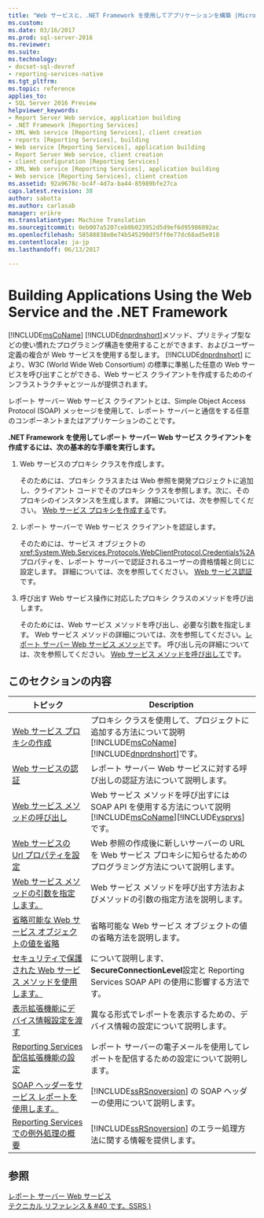 ```yaml
---
title: "Web サービスと、.NET Framework を使用してアプリケーションを構築 |Microsoft ドキュメント"
ms.custom: 
ms.date: 03/16/2017
ms.prod: sql-server-2016
ms.reviewer: 
ms.suite: 
ms.technology:
- docset-sql-devref
- reporting-services-native
ms.tgt_pltfrm: 
ms.topic: reference
applies_to:
- SQL Server 2016 Preview
helpviewer_keywords:
- Report Server Web service, application building
- .NET Framework [Reporting Services]
- XML Web service [Reporting Services], client creation
- reports [Reporting Services], building
- Web service [Reporting Services], application building
- Report Server Web service, client creation
- client configuration [Reporting Services]
- XML Web service [Reporting Services], application building
- Web service [Reporting Services], client creation
ms.assetid: 92a9678c-bc4f-4d7a-ba44-85989bfe27ca
caps.latest.revision: 38
author: sabotta
ms.author: carlasab
manager: erikre
ms.translationtype: Machine Translation
ms.sourcegitcommit: 0eb007a5207ceb0b023952d5d9ef6d95986092ac
ms.openlocfilehash: 58588838e0e74b545290df5ff0e77dc68ad5e918
ms.contentlocale: ja-jp
ms.lasthandoff: 06/13/2017

---
```

# <a name="building-applications-using-the-web-service-and-the-net-framework"></a>Building Applications Using the Web Service and the .NET Framework
  [!INCLUDE[msCoName](../../../includes/msconame-md.md)] [!INCLUDE[dnprdnshort](../../../includes/dnprdnshort-md.md)]メソッド、プリミティブ型などの使い慣れたプログラミング構造を使用することができます、およびユーザー定義の複合が Web サービスを使用する型します。 [!INCLUDE[dnprdnshort](../../../includes/dnprdnshort-md.md)] により、W3C (World Wide Web Consortium) の標準に準拠した任意の Web サービスを呼び出すことができる、Web サービス クライアントを作成するためのインフラストラクチャとツールが提供されます。  
  
 レポート サーバー Web サービス クライアントとは、Simple Object Access Protocol (SOAP) メッセージを使用して、レポート サーバーと通信をする任意のコンポーネントまたはアプリケーションのことです。  
  
 **.NET Framework を使用してレポート サーバー Web サービス クライアントを作成するには、次の基本的な手順を実行します。**  
  
1.  Web サービスのプロキシ クラスを作成します。  
  
     そのためには、プロキシ クラスまたは Web 参照を開発プロジェクトに追加し、クライアント コードでそのプロキシ クラスを参照します。次に、そのプロキシのインスタンスを生成します。 詳細については、次を参照してください。 [Web サービス プロキシを作成する](../../../reporting-services/report-server-web-service/net-framework/creating-the-web-service-proxy.md)です。  
  
2.  レポート サーバーで Web サービス クライアントを認証します。  
  
     そのためには、サービス オブジェクトの <xref:System.Web.Services.Protocols.WebClientProtocol.Credentials%2A> プロパティを、レポート サーバーで認証されるユーザーの資格情報と同じに設定します。 詳細については、次を参照してください。 [Web サービス認証](../../../reporting-services/report-server-web-service/net-framework/web-service-authentication.md)です。  
  
3.  呼び出す Web サービス操作に対応したプロキシ クラスのメソッドを呼び出します。  
  
     そのためには、Web サービス メソッドを呼び出し、必要な引数を指定します。 Web サービス メソッドの詳細については、次を参照してください。[レポート サーバー Web サービス メソッド](../../../reporting-services/report-server-web-service/methods/report-server-web-service-methods.md)です。 呼び出し元の詳細については、次を参照してください。 [Web サービス メソッドを呼び出して](../../../reporting-services/report-server-web-service/net-framework/calling-web-service-methods.md)です。  
  
## <a name="in-this-section"></a>このセクションの内容  
  
|トピック|Description|  
|-----------|-----------------|  
|[Web サービス プロキシの作成](../../../reporting-services/report-server-web-service/net-framework/creating-the-web-service-proxy.md)|プロキシ クラスを使用して、プロジェクトに追加する方法について説明[!INCLUDE[msCoName](../../../includes/msconame-md.md)][!INCLUDE[dnprdnshort](../../../includes/dnprdnshort-md.md)]です。|  
|[Web サービスの認証](../../../reporting-services/report-server-web-service/net-framework/web-service-authentication.md)|レポート サーバー Web サービスに対する呼び出しの認証方法について説明します。|  
|[Web サービス メソッドの呼び出し](../../../reporting-services/report-server-web-service/net-framework/calling-web-service-methods.md)|Web サービス メソッドを呼び出すには SOAP API を使用する方法について説明[!INCLUDE[msCoName](../../../includes/msconame-md.md)][!INCLUDE[vsprvs](../../../includes/vsprvs-md.md)]です。|  
|[Web サービスの Url プロパティを設定](../../../reporting-services/report-server-web-service/net-framework/setting-the-url-property-of-the-web-service.md)|Web 参照の作成後に新しいサーバーの URL を Web サービス プロキシに知らせるためのプログラミング方法について説明します。|  
|[Web サービス メソッドの引数を指定します。](../../../reporting-services/report-server-web-service/net-framework/supplying-web-service-method-arguments.md)|Web サービス メソッドを呼び出す方法およびメソッドの引数の指定方法を説明します。|  
|[省略可能な Web サービス オブジェクトの値を省略](../../../reporting-services/report-server-web-service/net-framework/omitting-values-for-optional-web-service-objects.md)|省略可能な Web サービス オブジェクトの値の省略方法を説明します。|  
|[セキュリティで保護された Web サービス メソッドを使用します。](../../../reporting-services/report-server-web-service/net-framework/using-secure-web-service-methods.md)|について説明します、 **SecureConnectionLevel**設定と Reporting Services SOAP API の使用に影響する方法です。|  
|[表示拡張機能にデバイス情報設定を渡す](../../../reporting-services/report-server-web-service/net-framework/passing-device-information-settings-to-rendering-extensions.md)|異なる形式でレポートを表示するための、デバイス情報の設定について説明します。|  
|[Reporting Services 配信拡張機能の設定](../../../reporting-services/report-server-web-service/net-framework/reporting-services-delivery-extension-settings.md)|レポート サーバーの電子メールを使用してレポートを配信するための設定について説明します。|  
|[SOAP ヘッダーをサービス レポートを使用します。](../../../reporting-services/report-server-web-service-net-framework-soap-headers/using-reporting-services-soap-headers.md)|[!INCLUDE[ssRSnoversion](../../../includes/ssrsnoversion-md.md)] の SOAP ヘッダーの使用について説明します。|  
|[Reporting Services での例外処理の概要](../../../reporting-services/report-server-web-service-net-framework-exception-handling/introducing-exception-handling-in-reporting-services.md)|[!INCLUDE[ssRSnoversion](../../../includes/ssrsnoversion-md.md)] のエラー処理方法に関する情報を提供します。|  
  
## <a name="see-also"></a>参照  
 [レポート サーバー Web サービス](../../../reporting-services/report-server-web-service/report-server-web-service.md)   
 [テクニカル リファレンス & #40 です。SSRS &#41;](../../../reporting-services/technical-reference-ssrs.md)  
  
  
